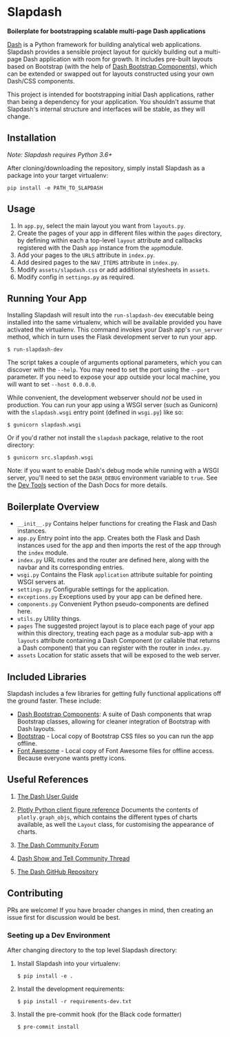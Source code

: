 # Slapdash

**Boilerplate for bootstrapping scalable multi-page Dash applications**

[Dash](https://plot.ly/dash) is a Python framework for building analytical web
applications. Slapdash provides a sensible project layout for quickly building
out a multi-page Dash application with room for growth. It includes pre-built
layouts based on Bootstrap (with the help of [Dash Bootstrap
Components](https://dash-bootstrap-components.opensource.asidatascience.com)),
which can be extended or swapped out for layouts constructed using your own
Dash/CSS components.

This project is intended for bootstrapping initial Dash applications, rather
than being a dependency for your application. You shouldn't assume that
Slapdash's internal structure and interfaces will be stable, as they will
change.


## Installation

_Note: Slapdash requires Python 3.6+_

After cloning/downloading the repository, simply install Slapdash as a package
into your target virtualenv:

    pip install -e PATH_TO_SLAPDASH

## Usage

1. In `app.py`, select the main layout you want from `layouts.py`.
1. Create the pages of your app in different files within the `pages` directory,
   by defining within each a top-level `layout` attribute and callbacks registered
   with the Dash `app` instance from the `app`module.
1. Add your pages to the `URLS` attribute in `index.py`.
1. Add desired pages to the `NAV_ITEMS` attribute in `index.py`.
1. Modify `assets/slapdash.css` or add additional stylesheets in `assets`. 
1. Modify config in `settings.py` as required.


## Running Your App

Installing Slapdash will result into the `run-slapdash-dev` executable being
installed into the same virtualenv, which will be available provided you have
activated the virtualenv. This command invokes your Dash app's `run_server`
method, which in turn uses the Flask development server to run your app.

    $ run-slapdash-dev

The script takes a couple of arguments optional parameters, which you can
discover with the `--help`. You may need to set the port using the `--port`
parameter. If you need to expose your app outside your local machine, you will
want to set `--host 0.0.0.0`.

While convenient, the development webserver should *not* be used in
production. You can run your app using a WSGI server (such as Gunicorn) with the
`slapdash.wsgi` entry point (defined in `wsgi.py`) like so:

    $ gunicorn slapdash.wsgi

Or if you'd rather not install the `slapdash` package, relative to the root
directory:

    $ gunicorn src.slapdash.wsgi

Note: if you want to enable Dash's debug mode while running with a WSGI server,
you'll need to set the `DASH_DEBUG` environment variable to `true`. See the [Dev
Tools](https://dash.plot.ly/devtools) section of the Dash Docs for more details.


## Boilerplate Overview

* `__init__.py` Contains helper functions for creating the Flask and Dash instances.
* `app.py` Entry point into the app. Creates both the Flask and Dash instances
  used for the app and then imports the rest of the app through the `index`
  module.
* `index.py` URL routes and the router are defined here, along with the navbar
  and its corresponding entries.
* `wsgi.py` Contains the Flask `application` attribute suitable for pointing WSGI
  servers at.
* `settings.py` Configurable settings for the application. 
* `exceptions.py` Exceptions used by your app can be defined here.
* `components.py` Convenient Python pseudo-components are defined here.
* `utils.py` Utility things.
* `pages` The suggested project layout is to place each page of your app within
  this directory, treating each page as a modular sub-app with a `layouts`
  attribute containing a Dash Component (or callable that returns a Dash
  component) that you can register with the router in `index.py`.
* `assets` Location for static assets that will be exposed to the web server. 


## Included Libraries

Slapdash includes a few libraries for getting fully functional applications off
the ground faster. These include:

* [Dash Bootstrap
  Components](https://dash-bootstrap-components.opensource.asidatascience.com/):
  A suite of Dash components that wrap Bootstrap classes, allowing for cleaner
  integration of Bootstrap with Dash layouts.
* [Bootstrap](https://getbootstrap.com) - Local copy of Bootstrap CSS files so you
  can run the app offline.
* [Font Awesome](http://fontawesome.io) - Local copy of Font Awesome files for
  offline access. Because everyone wants pretty icons.


## Useful References

1. [The Dash User Guide](https://plot.ly/dash)
   
2. [Plotly Python client figure reference](https://plot.ly/python/reference)
   Documents the contents of `plotly.graph_objs`, which contains the different
   types of charts available, as well the `Layout` class, for customising the
   appearance of charts.

3. [The Dash Community Forum](https://community.plot.ly/c/dash)

4. [Dash Show and Tell Community Thread](https://community.plot.ly/t/show-and-tell-community-thread-tada)

4. [The Dash GitHub Repository](https://github.com/plotly/dash)


## Contributing

PRs are welcome! If you have broader changes in mind, then creating an issue first for discussion would be best.

### Seeting up a Dev Environment

After changing directory to the top level Slapdash directory:

1. Install Slapdash into your virtualenv:
    ```
    $ pip install -e .
    ```
2. Install the development requirements:
    ```
    $ pip install -r requirements-dev.txt
    ```
3. Install the pre-commit hook (for the Black code formatter)
    ```
    $ pre-commit install
    ```
